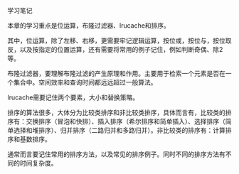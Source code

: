 学习笔记

本章的学习重点是位运算，布隆过滤器、lrucache和排序。

其中，位运算，除了左移、右移，更需要牢记逻辑运算，按位或，按位与，按位取反，以及按指定的位置运算，还有需要将常用的例子记住，例如判断奇偶、除2等。

布隆过滤器，要理解布隆过滤的产生原理和作用。主要用于检索一个元素是否在一个集合中。空间效率和查询时间都远远超过一般算法。

lrucache需要记住两个要素，大小和替换策略。

排序的算法很多，大体分为比较类排序和非比较类排序，具体而言有，比较类的排序有：交换排序（冒泡和快排）、插入排序（希尔排序和简单插入）、选择排序（简单选择和堆排序）、归并排序（二路归并和多路归并）。非比较类的排序有：计算排序和基数排序。

通常而言要记住常用的排序方法，以及常见的排序例子。同时不同的排序方法有不同的时间复杂度。

